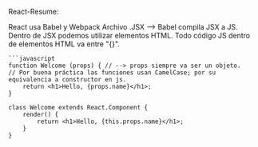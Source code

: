 React-Resume:


React usa Babel y Webpack
Archivo .JSX --> Babel compila JSX a JS. Dentro de JSX podemos utilizar elementos HTML.
    Todo código JS dentro de elementos HTML va entre "{}".

    ```javascript
    function Welcome (props) { // --> props siempre va ser un objeto. 
    // Por buena práctica las funciones usan CamelCase; por su equivalencia a constructor en js.
        return <h1>Hello, {props.name}</h1>;
    }

    class Welcome extends React.Component {
        render() {
            return <h1>Hello, {this.props.name}</h1>; 
        }
    }

